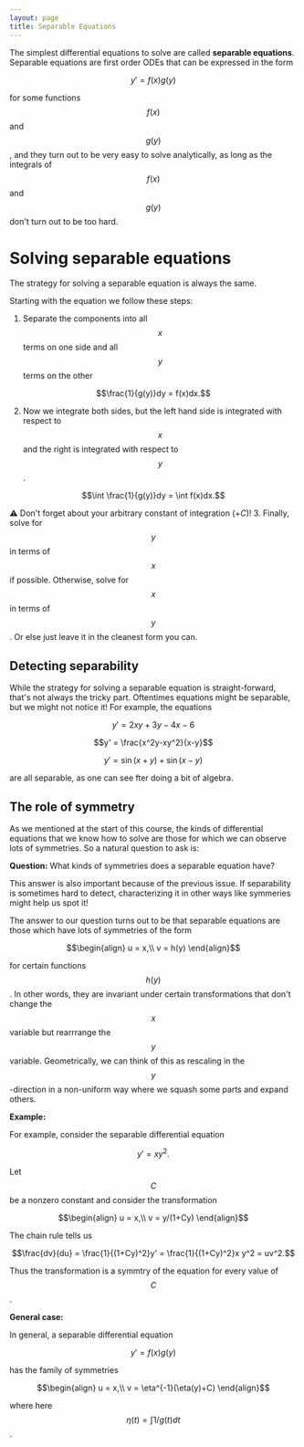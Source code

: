 ```yaml
---
layout: page
title: Separable Equations
---
```


The simplest differential equations to solve are called **separable equations**.
Separable equations are first order ODEs that can be expressed in the form

$$y' = f(x)g(y)$$

for some functions $$f(x)$$ and $$g(y)$$, and they turn out to be very easy to solve analytically, as long as the integrals of $$f(x)$$ and $$g(y)$$ don't turn out to be too hard.

# Solving separable equations

The strategy for solving a separable equation is always the same.

Starting with the equation we follow these steps:

1. Separate the components into all $$x$$ terms on one side and all $$y$$ terms on the other

$$\frac{1}{g(y)}dy = f(x)dx.$$

2. Now we integrate both sides, but the left hand side is integrated with respect to $$x$$ and the right is integrated with respect to $$y$$.

$$\int \frac{1}{g(y)}dy = \int f(x)dx.$$

:warning: Don't forget about your arbitrary constant of integration ($+C$)!
3. Finally, solve for $$y$$ in terms of $$x$$ if possible.  Otherwise, solve for $$x$$ in terms of $$y$$.  Or else just leave it in the cleanest form you can.

## Detecting separability

While the strategy for solving a separable equation is straight-forward, that's not always the tricky part.
Oftentimes equations might be separable, but we might not notice it!
For example, the equations

$$y' = 2xy + 3y-4x-6$$

$$y' = \frac{x^2y-xy^2}{x-y}$$

$$y' = \sin(x+y)+\sin(x-y)$$

are all separable, as one can see fter doing a bit of algebra.

## The role of symmetry

As we mentioned at the start of this course, the kinds of differential equations that we know how to solve are those for which we can observe lots of symmetries.
So a natural question to ask is:

**Question:** What kinds of symmetries does a separable equation have?

This answer is also important because of the previous issue.
If separability is sometimes hard to detect, characterizing it in other ways like symmeries might help us spot it!

The answer to our question turns out to be that separable equations are those which have lots of symmetries of the form

$$\begin{align}
u = x,\\
v = h(y)
\end{align}$$

for certain functions $$h(y)$$.
In other words, they are invariant under certain transformations that don't change the $$x$$ variable but rearrrange the $$y$$ variable.
Geometrically, we can think of this as rescaling in the $$y$$-direction in a non-uniform way where we squash some parts and expand others.

**Example:**

For example, consider the separable differential equation 

$$y' = xy^2.$$

Let $$C$$ be a nonzero constant and consider the transformation

$$\begin{align}
u = x,\\
v = y/(1+Cy)
\end{align}$$

The chain rule tells us

$$\frac{dv}{du} = \frac{1}{(1+Cy)^2}y' = \frac{1}{(1+Cy)^2}x y^2 = uv^2.$$

Thus the transformation is a symmtry of the equation for every value of $$C$$.

**General case:**

In general, a separable differential equation

$$y' = f(x)g(y)$$

has the family of symmetries

$$\begin{align}
u = x,\\
v = \eta^{-1}(\eta(y)+C)
\end{align}$$

where here $$\eta(t) = \int 1/g(t)dt$$.





